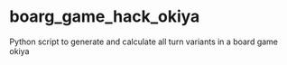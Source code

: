# boarg_game_hack_okiya
Python script to generate and calculate all turn variants in a board game okiya
